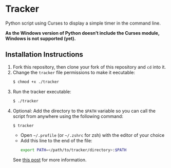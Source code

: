 # Tracker

Python script using Curses to display a simple timer in the command line.

**As the Windows version of Python doesn’t include the Curses module, Windows is not supported (yet).**

## Installation Instructions

1. Fork this repository, then clone your fork of this repository and `cd` into it.
2. Change the `tracker` file permissions to make it eecutable:
   ```bash
   $ chmod +x ./tracker
   ```
3. Run the tracker executable:
   ```bash
   $ ./tracker
   ```
4. Optional: Add the directory to the `$PATH` variable so you can call the script from anywhere using the following command:
   ```bash
   $ tracker
   ```
   - Open `~/.profile` (or `~/.zshrc` for zsh) with the editor of your choice
   - Add this line to the end of the file:
        ```bash
        export PATH=</path/to/tracker/directory>:$PATH
        ```
    See [this post](https://unix.stackexchange.com/questions/26047/how-to-correctly-add-a-path-to-path) for more information.
